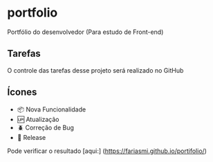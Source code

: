 # portfolio

Portfólio do desenvolvedor (Para estudo de Front-end)

## Tarefas

O controle das tarefas desse projeto será realizado no GitHub

## Ícones
- :package: Nova Funcionalidade
- :up: Atualização
- :beetle: Correção de Bug
- :checkered_flag: Release

Pode verificar o resultado [aqui:] (https://fariasmi.github.io/portifolio/)

